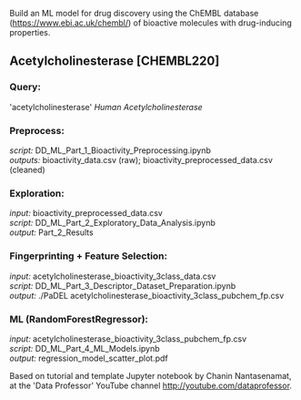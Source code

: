 Build an ML model for drug discovery using the ChEMBL database (https://www.ebi.ac.uk/chembl/) of bioactive molecules with drug-inducing properties.
## Acetylcholinesterase [CHEMBL220]
### **Query:** 
'acetylcholinesterase' *Human Acetylcholinesterase*
### **Preprocess:** 
*script:* DD_ML_Part_1_Bioactivity_Preprocessing.ipynb \
*outputs:* bioactivity_data.csv (raw); bioactivity_preprocessed_data.csv (cleaned) 
### **Exploration:** 
*input:* bioactivity_preprocessed_data.csv \
*script:* DD_ML_Part_2_Exploratory_Data_Analysis.ipynb \
*output:* Part_2_Results
### **Fingerprinting + Feature Selection:** 
*input:* acetylcholinesterase_bioactivity_3class_data.csv \
*script:* DD_ML_Part_3_Descriptor_Dataset_Preparation.ipynb \
*output:* ./PaDEL acetylcholinesterase_bioactivity_3class_pubchem_fp.csv 
### **ML (RandomForestRegressor):** 
*input:* acetylcholinesterase_bioactivity_3class_pubchem_fp.csv \
*script:* DD_ML_Part_4_ML_Models.ipynb \
*output:* regression_model_scatter_plot.pdf


Based on tutorial and template Jupyter notebook by Chanin Nantasenamat, 
at the 'Data Professor' YouTube channel http://youtube.com/dataprofessor.
